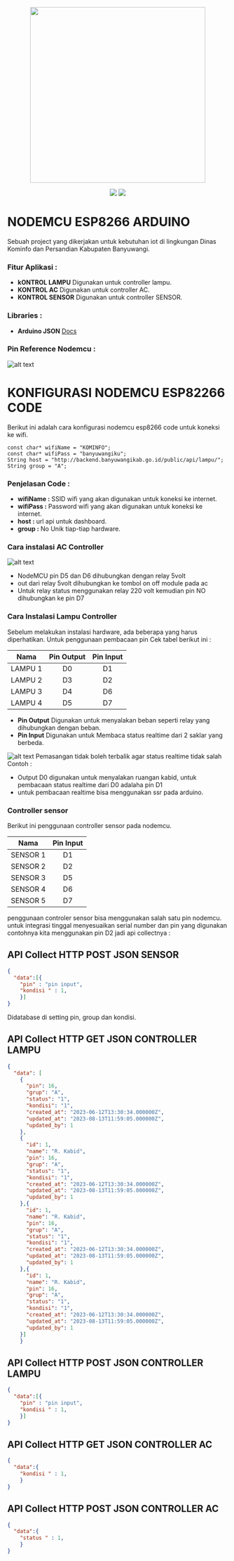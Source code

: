 <p align="center"><a href="https://nandateknik.my.id" target="_blank"><img src="https://blogger.googleusercontent.com/img/a/AVvXsEjwJW1smTUSgRIsdJLF7v4Pbwu3TwFTdFwpRkWTLcdu-esrY-MbY54D8YC5I-IPGiKzb5war06-wlcRr2HAfhId2_mHeQXUDc-B046j4tRZAv04Z-DcbxaVmEwNu9uBeG81M1zQO63du49VSIx2RzPjWtqB8eWYU5jH1F5tT8eJ6ZMOzpcEtcWw5ycz=s548" width="400"></a></p>

<p align="center">
<a href="#"><img src="https://img.shields.io/badge/PRODUCTION-V.2-%3CCOLOR%3E.svg"></a>
<a href="#"><img src="https://img.shields.io/badge/BY-NANDADEV-blue"></a>
</p>


# NODEMCU ESP8266 ARDUINO


Sebuah project yang dikerjakan untuk kebutuhan iot di lingkungan Dinas Kominfo dan Persandian Kabupaten Banyuwangi.

### Fitur Aplikasi :
- **kONTROL LAMPU** Digunakan untuk controller lampu.
- **KONTROL AC** Digunakan untuk controller AC.
- **KONTROL SENSOR** Digunakan untuk controller SENSOR.

### Libraries :
- **Arduino JSON** [Docs](https://arduinojson.org/v6/doc/)

### Pin Reference Nodemcu :

![alt text](https://github.com/nandateknik/kominfoiot_arduino/blob/master/img/nodemcu.webp?raw=true)


# KONFIGURASI NODEMCU ESP82266 CODE
Berikut ini adalah cara konfigurasi nodemcu esp8266 code untuk koneksi ke wifi.

```Ino
const char* wifiName = "KOMINFO";
const char* wifiPass = "banyuwangiku";
String host = "http://backend.banyuwangikab.go.id/public/api/lampu/";
String group = "A";
```

### Penjelasan Code :
- **wifiName :** SSID wifi yang akan digunakan untuk koneksi ke internet.
- **wifiPass :** Password wifi yang akan digunakan untuk koneksi ke internet.
- **host :** url api untuk dashboard.
- **group :** No Unik tiap-tiap hardware.


### Cara instalasi AC Controller
![alt text](https://github.com/nandateknik/kominfoiot_arduino/blob/master/img/accontroller.png?raw=true)
- NodeMCU pin D5 dan D6 dihubungkan dengan relay 5volt
- out dari relay 5volt dihubungkan ke tombol on off module pada ac
- Untuk relay status menggunakan relay 220 volt kemudian pin NO dihubungkan ke pin D7

### Cara Instalasi Lampu Controller
Sebelum melakukan instalasi hardware, ada beberapa yang harus diperhatikan. Untuk penggunaan pembacaan pin Cek tabel berikut ini :

| Nama         | Pin Output | Pin Input  |
| -----------  |:--:|:--:|
| LAMPU 1      | D0 | D1 |
| LAMPU 2      | D3 | D2 |
| LAMPU 3      | D4 | D6 |
| LAMPU 4      | D5 | D7 |

- **Pin Output** Digunakan untuk menyalakan beban seperti relay yang dihubungkan dengan beban.
- **Pin Input** Digunakan untuk Membaca status realtime dari 2 saklar yang berbeda.

![alt text](https://github.com/nandateknik/kominfoiot_arduino/blob/master/img/lampucontroller.png?raw=true)
Pemasangan tidak boleh terbalik agar status realtime tidak salah Contoh :
- Output D0 digunakan untuk menyalakan ruangan kabid, untuk pembacaan status realtime dari D0 adalaha pin D1
- untuk pembacaan realtime bisa menggunakan ssr pada arduino.

### Controller sensor
Berikut ini penggunaan controller sensor pada nodemcu.

| Nama         | Pin Input  |
| -----------  |:--:|
| SENSOR 1      | D1 |
| SENSOR 2      | D2 |
| SENSOR 3      | D5 |
| SENSOR 4      | D6 |
| SENSOR 5      | D7 |

penggunaan controler sensor bisa menggunakan salah satu pin nodemcu. untuk integrasi tinggal menyesuaikan serial number dan pin yang digunakan contohnya kita menggunakan pin D2 jadi api collectnya :

## API Collect HTTP POST JSON SENSOR
```Json
{
  "data":[{
    "pin" : "pin input",
    "kondisi " : 1,
    }]
}
```

Didatabase di setting pin, group dan kondisi.

## API Collect HTTP GET JSON CONTROLLER LAMPU
```Json
{
  "data": [
    {
      "pin": 16,
      "grup": "A",
      "status": "1",
      "kondisi": "1",
      "created_at": "2023-06-12T13:30:34.000000Z",
      "updated_at": "2023-08-13T11:59:05.000000Z",
      "updated_by": 1
    },
    {
      "id": 1,
      "name": "R. Kabid",
      "pin": 16,
      "grup": "A",
      "status": "1",
      "kondisi": "1",
      "created_at": "2023-06-12T13:30:34.000000Z",
      "updated_at": "2023-08-13T11:59:05.000000Z",
      "updated_by": 1
    },{
      "id": 1,
      "name": "R. Kabid",
      "pin": 16,
      "grup": "A",
      "status": "1",
      "kondisi": "1",
      "created_at": "2023-06-12T13:30:34.000000Z",
      "updated_at": "2023-08-13T11:59:05.000000Z",
      "updated_by": 1
    },{
      "id": 1,
      "name": "R. Kabid",
      "pin": 16,
      "grup": "A",
      "status": "1",
      "kondisi": "1",
      "created_at": "2023-06-12T13:30:34.000000Z",
      "updated_at": "2023-08-13T11:59:05.000000Z",
      "updated_by": 1
    }]
    }
```

## API Collect HTTP POST JSON CONTROLLER LAMPU
```Json
{
  "data":[{
    "pin" : "pin input",
    "kondisi " : 1,
    }]
}
```


## API Collect HTTP GET JSON CONTROLLER AC
```Json
{
  "data":{
    "kondisi " : 1,
    }
}
```
## API Collect HTTP POST JSON CONTROLLER AC
```Json
{
  "data":{
    "status " : 1,
    }
}
```




